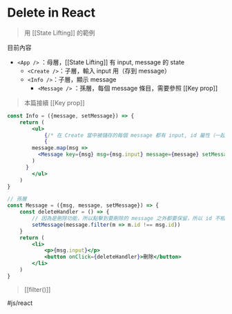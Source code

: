 # Delete in React
>用 [[State Lifting]] 的範例

目前內容
- `<App />` ：母層，[[State Lifting]] 有 input, message 的 state
	- `<Create />`：子層，輸入 input 用（存到 message）
	- `<Info />`：子層，顯示 message
		- `<Message />` ：孫層，每個 message 條目，需要參照 [[Key prop]]

>本篇接續 [[Key prop]]

```jsx
const Info = ({message, setMessage}) => {
	return (
		<ul>
			{/* 在 Create 當中被儲存的每個 message 都有 input, id 屬性（一起被 lift 了） */}
			{
        message.map(msg =>
          <Message key={msg} msg={msg.input} message={message} setMessage={setMessage} key={msg.id} />
        )
      }
		</ul>	
	)
}
```

```jsx
// 孫層
const Message = ({msg, message, setMessage}) => {
	const deleteHandler = () => {
		// 因為是刪除功能，所以點擊到要刪除的 message 之外都要保留，所以 id 不相等的都要顯示
		setMessage(message.filter(m => m.id !== msg.id))
	}
	return (
		<li>
			<p>{msg.input}</p>
			<button onClick={deleteHandler}>刪除</button>
		</li>
	)
}
```
>[[filter()]]  




#js/react 